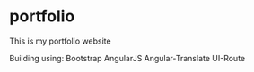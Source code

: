 # portfolio
This is my portfolio website

Building using:
Bootstrap
AngularJS
Angular-Translate
UI-Route
